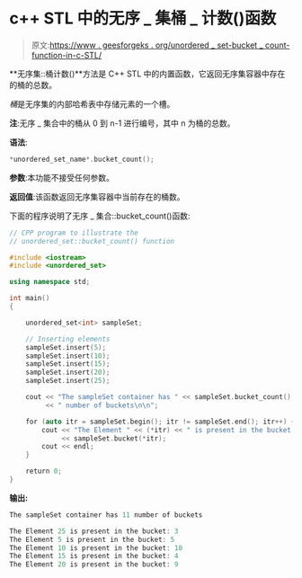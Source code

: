 # c++ STL 中的无序 _ 集桶 _ 计数()函数

> 原文:[https://www . geesforgeks . org/unordered _ set-bucket _ count-function-in-c-STL/](https://www.geeksforgeeks.org/unordered_set-bucket_count-function-in-c-stl/)

**无序集::桶计数()**方法是 C++ STL 中的内置函数，它返回无序集容器中存在的桶的总数。

*桶*是无序集的内部哈希表中存储元素的一个槽。

**注**:无序 _ 集合中的桶从 0 到 n-1 进行编号，其中 n 为桶的总数。

**语法**:

```cpp
*unordered_set_name*.bucket_count();

```

**参数**:本功能不接受任何参数。

**返回值**:该函数返回无序集容器中当前存在的桶数。

下面的程序说明了无序 _ 集合::bucket_count()函数:

```cpp
// CPP program to illustrate the
// unordered_set::bucket_count() function

#include <iostream>
#include <unordered_set>

using namespace std;

int main()
{

    unordered_set<int> sampleSet;

    // Inserting elements
    sampleSet.insert(5);
    sampleSet.insert(10);
    sampleSet.insert(15);
    sampleSet.insert(20);
    sampleSet.insert(25);

    cout << "The sampleSet container has " << sampleSet.bucket_count()
         << " number of buckets\n\n";

    for (auto itr = sampleSet.begin(); itr != sampleSet.end(); itr++) {
        cout << "The Element " << (*itr) << " is present in the bucket: "
             << sampleSet.bucket(*itr);
        cout << endl;
    }

    return 0;
}
```

**输出:**

```cpp
The sampleSet container has 11 number of buckets

The Element 25 is present in the bucket: 3
The Element 5 is present in the bucket: 5
The Element 10 is present in the bucket: 10
The Element 15 is present in the bucket: 4
The Element 20 is present in the bucket: 9

```